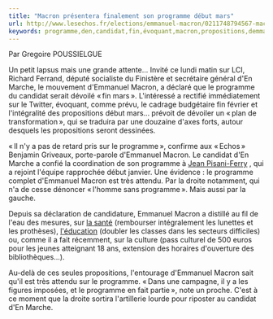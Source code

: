 ```yaml
---
title: "Macron présentera finalement son programme début mars"
url: http://www.lesechos.fr/elections/emmanuel-macron/0211748794567-macron-presentera-finalement-son-programme-debut-mars-2061207.php
keywords: programme,den,candidat,fin,évoquant,macron,propositions,demmanuel,présentera,marche,mars,finalement
---
```

Par Gregoire POUSSIELGUE

Un petit lapsus mais une grande attente\... Invité ce lundi matin sur LCI, Richard Ferrand, député socialiste du Finistère et secrétaire général d'En Marche, le mouvement d'Emmanuel Macron, a déclaré que le programme du candidat serait dévoilé « fin mars ». L'intéressé a rectifié immédiatement sur le Twitter, évoquant, comme prévu, le cadrage budgétaire fin février et l'intégralité des propositions début mars\... prévoit de dévoiler un « plan de transformation », qui se traduira par une douzaine d'axes forts, autour desquels les propositions seront dessinées.

« Il n'y a pas de retard pris sur le programme », confirme aux « Echos » Benjamin Griveaux, porte-parole d'Emmanuel Macron. Le candidat d'En Marche a confié la coordination de son programme à [Jean Pisani-Ferry](http://www.lesechos.fr/journal20170112/lec1_france/0211681733303-macron-marque-un-point-avec-le-renfort-de-pisani-ferry-2056502.php) , qui a rejoint l'équipe rapprochée début janvier. Une évidence : le programme complet d'Emmanuel Macron est très attendu. Par la droite notamment, qui n'a de cesse dénoncer « l'homme sans programme ». Mais aussi par la gauche.

Depuis sa déclaration de candidature, Emmanuel Macron a distillé au fil de l'eau des mesures, sur [la santé](http://www.lesechos.fr/elections/emmanuel-macron/0211667810226-emmanuel-macron-soigne-sa-gauche-avec-ses-propositions-sur-la-sante-2055195.php) (rembourser intégralement les lunettes et les prothèses), [l'éducation](http://www.lesechos.fr/politique-societe/societe/0211690872408-education-prioritaire-emmanuel-macron-veut-creer-12000-postes-denseignants-pour-les-cp-et-ce1-2057054.php) (doubler les classes dans les secteurs difficiles) ou, comme il a fait récemment, sur la culture (pass culturel de 500 euros pour les jeunes atteignant 18 ans, extension des horaires d'ouverture des bibliothèques\...).

Au-delà de ces seules propositions, l'entourage d'Emmanuel Macron sait qu'il est très attendu sur le programme. « Dans une campagne, il y a les figures imposées, et le programme en fait partie », note un proche. C'est à ce moment que la droite sortira l'artillerie lourde pour riposter au candidat d'En Marche.
